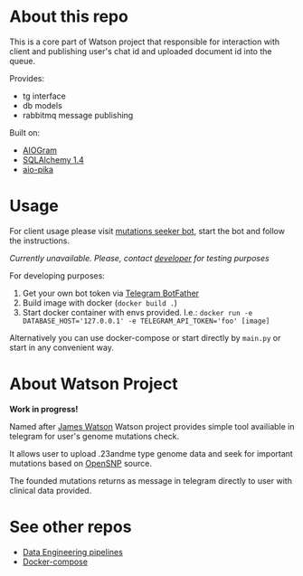 # About this repo
This is a core part of Watson project that responsible for interaction with client and publishing user's chat id and uploaded document id into the queue.

Provides:
- tg interface
- db models
- rabbitmq message publishing

Built on:
- [AIOGram](https://docs.aiogram.dev)
- [SQLAlchemy 1.4](https://docs.sqlalchemy.org/en/14/)
- [aio-pika](https://aio-pika.readthedocs.io)

# Usage
For client usage please visit [mutations seeker bot](https://t.me/mutations_seeker_bot), start the bot and follow the instructions.

*Currently unavailable. Please, contact [developer](https://t.me/poteryannaya_zakladka) for testing purposes*

For developing purposes:
1. Get your own bot token via [Telegram BotFather](https://t.me/BotFather)
2. Build image with docker (`docker build .`)
3. Start docker container with envs provided. I.e.: `docker run -e DATABASE_HOST='127.0.0.1' -e TELEGRAM_API_TOKEN='foo' [image]`

Alternatively you can use docker-compose or start directly by `main.py` or start in any convenient way.

# About Watson Project
**Work in progress!**

Named after [James Watson](https://en.wikipedia.org/wiki/James_Watson) Watson project provides simple tool availiable in telegram for user's genome mutations check.

It allows user to upload .23andme type genome data and seek for important mutations based on [OpenSNP](https://opensnp.org) source.

The founded mutations returns as message in telegram directly to user with clinical data provided.

# See other repos
- [Data Engineering pipelines](https://github.com/strangesphagnum/WatsonPipelines)
- [Docker-compose](https://github.com/strangesphagnum/WatsonCore)